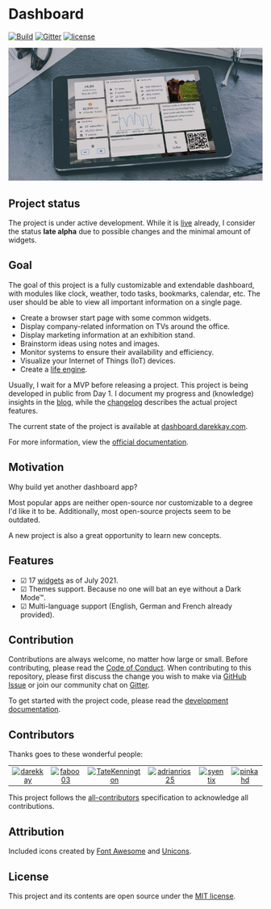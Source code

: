 # Dashboard

[![Build](https://img.shields.io/github/workflow/status/darekkay/dashboard/Continuous%20Integration/master?style=flat-square)](https://github.com/darekkay/dashboard/actions)
[![Gitter](https://img.shields.io/gitter/room/darekkay/dashboard?style=flat-square)](https://gitter.im/darekkay-dashboard/community)
[![license](https://img.shields.io/badge/license-MIT-green?style=flat-square)](https://github.com/darekkay/dashboard/blob/master/LICENSE)

<div align="center">

![](docs/assets/img/dashboard.jpg)

</div>

## Project status

The project is under active development. While it is [live](https://dashboard.darekkay.com) already, I consider the status **late alpha** due to possible changes and the minimal amount of widgets.

## Goal

The goal of this project is a fully customizable and extendable dashboard, with modules like clock, weather, todo tasks, bookmarks, calendar, etc. The user should be able to view all important information on a single page.

- Create a browser start page with some common widgets.
- Display company-related information on TVs around the office.
- Display marketing information at an exhibition stand.
- Brainstorm ideas using notes and images.
- Monitor systems to ensure their availability and efficiency.
- Visualize your Internet of Things (IoT) devices.
- Create a [life engine](https://github.com/samsquire/ideas#5-life-engine).

Usually, I wait for a MVP before releasing a project. This project is being developed in public from Day 1. I document my progress and (knowledge) insights in the [blog](https://dashboard.darekkay.com/docs/blog/), while the [changelog](https://dashboard.darekkay.com/docs/changelog/) describes the actual project features.

The current state of the project is available at [dashboard.darekkay.com](https://dashboard.darekkay.com).

For more information, view the [official documentation](https://dashboard.darekkay.com/docs/).

## Motivation

Why build yet another dashboard app?

Most popular apps are neither open-source nor customizable to a degree I'd like it to be. Additionally, most open-source projects seem to be outdated.

A new project is also a great opportunity to learn new concepts.

## Features

- ☑ 17 [widgets](https://dashboard.darekkay.com/docs/widgets/) as of July 2021.
- ☑ Themes support. Because no one will bat an eye without a Dark Mode™.
- ☑ Multi-language support (English, German and French already provided).

## Contribution

Contributions are always welcome, no matter how large or small. Before contributing, please read the [Code of Conduct](./CODE_OF_CONDUCT.md). When contributing to this repository, please first discuss the change you wish to make via [GitHub Issue](https://github.com/darekkay/dashboard/issues/new) or join our community chat on [Gitter](https://gitter.im/darekkay-dashboard/community).

To get started with the project code, please read the [development documentation](https://dashboard.darekkay.com/docs/development/).

## Contributors

Thanks goes to these wonderful people:

<!-- ALL-CONTRIBUTORS-LIST:START - Do not remove or modify this section -->
<!-- prettier-ignore-start -->
<!-- markdownlint-disable -->
<table>
  <tr>
    <td align="center"><a href='https://darekkay.com/' title='darekkay is awesome!'><img src='https://avatars0.githubusercontent.com/u/3101914?v=4' alt='darekkay' width='50px' /></a></td>
    <td align="center"><a href='https://github.com/faboo03' title='faboo03 is awesome!'><img src='https://avatars3.githubusercontent.com/u/421979?v=4' alt='faboo03' width='50px' /></a></td>
    <td align="center"><a href='https://github.com/TateKennington' title='TateKennington is awesome!'><img src='https://avatars0.githubusercontent.com/u/27887751?v=4' alt='TateKennington' width='50px' /></a></td>
    <td align="center"><a href='http://adrianriosweb.com/' title='adrianrios25 is awesome!'><img src='https://avatars1.githubusercontent.com/u/12592624?v=4' alt='adrianrios25' width='50px' /></a></td>
    <td align="center"><a href='https://github.com/syentix' title='syentix is awesome!'><img src='https://avatars3.githubusercontent.com/u/43079612?v=4' alt='syentix' width='50px' /></a></td>
    <td align="center"><a href='https://alexandru-pinca.me' title='pinkahd is awesome!'><img src='https://avatars.githubusercontent.com/u/1828242?v=4' alt='pinkahd' width='50px' /></a></td>
  </tr>
</table>

<!-- markdownlint-restore -->
<!-- prettier-ignore-end -->

<!-- ALL-CONTRIBUTORS-LIST:END -->

This project follows the [all-contributors](https://allcontributors.org) specification to acknowledge all contributions.

## Attribution

Included icons created by [Font Awesome](https://fontawesome.com/license/free) and [Unicons](https://github.com/Iconscout/unicons).

## License

This project and its contents are open source under the [MIT license](LICENSE).
